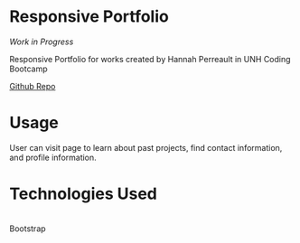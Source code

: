# Responsive Portfolio

_Work in Progress_

Responsive Portfolio for works created by Hannah Perreault in UNH Coding Bootcamp

[Github Repo](https://github.com/hannahperreault/responsive-portfolio)

# Usage

User can visit page to learn about past projects, find contact information, and profile information.

# Technologies Used

<br>Bootstrap<br>
